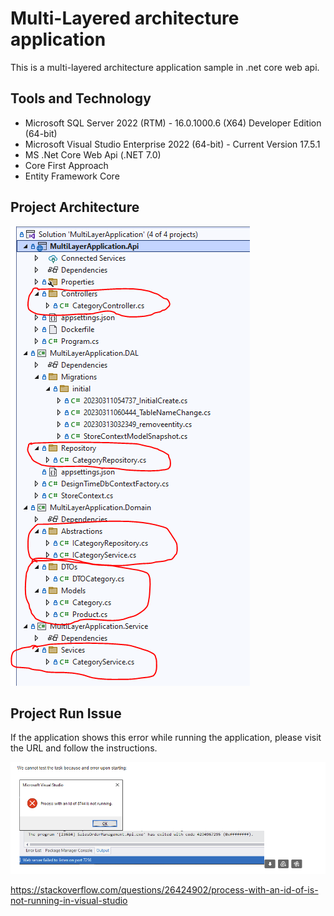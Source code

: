 # Multi-Layered architecture application
This is a multi-layered architecture application sample in .net core web api.

## Tools and Technology 
+ Microsoft SQL Server 2022 (RTM) - 16.0.1000.6 (X64) Developer Edition (64-bit)
+ Microsoft Visual Studio Enterprise 2022 (64-bit) - Current Version 17.5.1
+ MS .Net Core Web Api (.NET 7.0)
+ Core First Approach
+ Entity Framework Core

## Project Architecture 
![Architecture](/MultiLayerApplication.Api/images/Structure.PNG)

## Project Run Issue
If the application shows this error while running the application, please visit the URL and follow the instructions. 

![Issue](/MultiLayerApplication.Api/images/RunningIssue.PNG)

https://stackoverflow.com/questions/26424902/process-with-an-id-of-is-not-running-in-visual-studio
